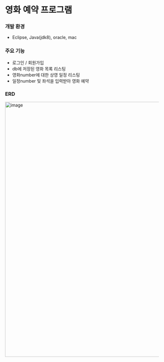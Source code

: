 # 영화 예약 프로그램
### 개발 환경
- Eclipse, Java(jdk8), oracle, mac

### 주요 기능
- 로그인 / 회원가입
- db에 저장된 영화 목록 리스팅
- 영화number에 대한 상영 일정 리스팅
- 일정number 및 좌석을 입력받아 영화 예약

### ERD
<img width="835" alt="image" src="https://github.com/hankyungeun/MovieReservation/assets/57738749/3e5c19d6-ceb6-4a04-9e00-bfbd54acdf44">
